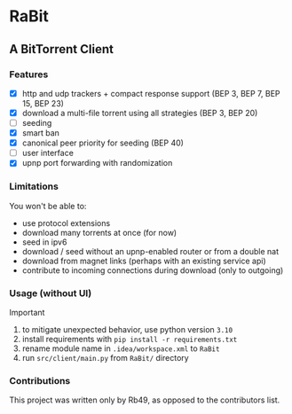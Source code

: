 # RaBit
## A BitTorrent Client
### Features

- [x] http and udp trackers + compact response support (BEP 3, BEP 7, BEP 15, BEP 23)
- [x] download a multi-file torrent using all strategies (BEP 3, BEP 20)
- [ ] seeding
- [x] smart ban 
- [x] canonical peer priority for seeding (BEP 40)
- [ ] user interface
- [x] upnp port forwarding with randomization

### Limitations
You won't be able to:

- use protocol extensions
- download many torrents at once (for now)
- seed in ipv6
- download / seed without an upnp-enabled router or from a double nat
- download from magnet links (perhaps with an existing service api)
- contribute to incoming connections during download (only to outgoing)

### Usage (without UI)
> [!IMPORTANT]
> 1. to mitigate unexpected behavior, use python version `3.10`
> 2. install requirements with ```pip install -r requirements.txt```
> 3. rename module name in `.idea/workspace.xml` to `RaBit`
> 4. run `src/client/main.py` from `RaBit/` directory

### Contributions
This project was written only by Rb49, as opposed to the contributors list.

